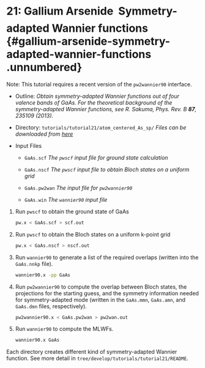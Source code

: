 # 21: Gallium Arsenide &#151; Symmetry-adapted Wannier functions {#gallium-arsenide-symmetry-adapted-wannier-functions .unnumbered}

Note: This tutorial requires a recent version of the `pw2wannier90`
interface.

-   Outline: *Obtain symmetry-adapted Wannier functions out of four
    valence bands of GaAs. For the theoretical background of the
    symmetry-adapted Wannier functions, see R. Sakuma, Phys. Rev. B
    **87**, 235109 (2013).*

-   Directory: `tutorials/tutorial21/atom_centered_As_sp/` *Files can be downloaded from [here](https://github.com/wannier-developers/wannier90/tree/develop/tutorials/tutorial21)*

-   Input Files

    -    `GaAs.scf` *The `pwscf` input file for ground state
        calculation*

    -    `GaAs.nscf` *The `pwscf` input file to obtain Bloch
        states on a uniform grid*

    -    `GaAs.pw2wan` *The input file for `pw2wannier90`*

    -    `GaAs.win` *The `wannier90` input file*

1.  Run `pwscf` to obtain the ground state of GaAs

    ```bash title="Terminal"
    pw.x < GaAs.scf > scf.out
    ```

2.  Run `pwscf` to obtain the Bloch states on a uniform
    k-point grid

    ```bash title="Terminal"
    pw.x < GaAs.nscf > nscf.out
    ```

3.  Run `wannier90` to generate a list of the required overlaps (written
    into the `GaAs.nnkp` file).

    ```bash title="Terminal"
    wannier90.x -pp GaAs
    ```

4.  Run `pw2wannier90` to compute the overlap between Bloch states, the
    projections for the starting guess, and the symmetry information
    needed for symmetry-adapted mode (written in the `GaAs.mmn`,
    `GaAs.amn`, and `GaAs.dmn` files, respectively).

    ```bash title="Terminal"
    pw2wannier90.x < GaAs.pw2wan > pw2wan.out
    ```

5.  Run `wannier90` to compute the MLWFs.

    ```bash title="Terminal"
    wannier90.x GaAs
    ```

Each directory creates different kind of symmetry-adapted Wannier
function. See more detail in `tree/develop/tutorials/tutorial21/README`.


